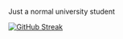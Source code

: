 Just a normal university student



[![GitHub Streak](https://streak-stats.demolab.com/?user=MakLo1337)](https://git.io/streak-stats)
